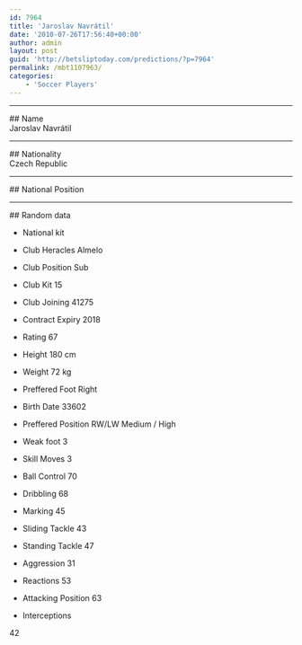 ```yaml
---
id: 7964
title: 'Jaroslav Navrátil'
date: '2010-07-26T17:56:40+00:00'
author: admin
layout: post
guid: 'http://betsliptoday.com/predictions/?p=7964'
permalink: /mbt1107963/
categories:
    - 'Soccer Players'
---
```


- - - - - -

\## Name  
 Jaroslav Navrátil

- - - - - -

\## Nationality  
 Czech Republic

- - - - - -

\## National Position

- - - - - -

\## Random data

- National kit
- Club
 Heracles Almelo

- Club Position
 Sub

- Club Kit
 15

- Club Joining
 41275

- Contract Expiry
 2018

- Rating
 67

- Height
 180 cm

- Weight
 72 kg

- Preffered Foot
 Right

- Birth Date
 33602

- Preffered Position
 RW/LW Medium / High

- Weak foot
 3

- Skill Moves
 3

- Ball Control
 70

- Dribbling
 68

- Marking
 45

- Sliding Tackle
 43

- Standing Tackle
 47

- Aggression
 31

- Reactions
 53

- Attacking Position
 63

- Interceptions

 42